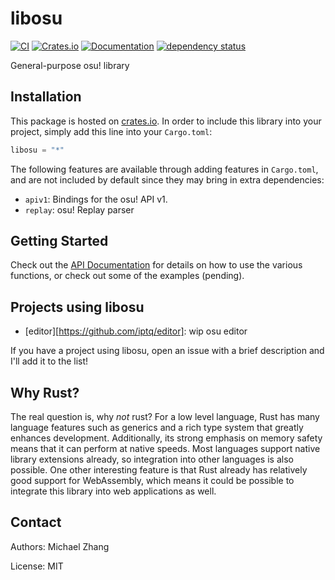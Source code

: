 libosu
======

[![CI](https://travis-ci.org/iptq/libosu.svg?branch=master)](https://travis-ci.org/iptq/libosu)
[![Crates.io](https://img.shields.io/crates/d/libosu.svg)][1]
[![Documentation](https://docs.rs/libosu/badge.svg)][2]
[![dependency status](https://deps.rs/repo/github/iptq/libosu/status.svg)][3]

General-purpose osu! library

Installation
------------

This package is hosted on [crates.io][1]. In order to include this library into
your project, simply add this line into your `Cargo.toml`:

```rust
libosu = "*"
```

The following features are available through adding features in `Cargo.toml`,
and are not included by default since they may bring in extra dependencies:

- `apiv1`: Bindings for the osu! API v1.
- `replay`: osu! Replay parser

Getting Started
---------------

Check out the [API Documentation][2] for details on how to use the various
functions, or check out some of the examples (pending).

Projects using libosu
---------------------

- [editor][https://github.com/iptq/editor]: wip osu editor

If you have a project using libosu, open an issue with a brief description and
I'll add it to the list!

Why Rust?
---------

The real question is, why _not_ rust? For a low level language, Rust has many
language features such as generics and a rich type system that greatly enhances
development. Additionally, its strong emphasis on memory safety means that it
can perform at native speeds. Most languages support native library extensions
already, so integration into other languages is also possible. One other
interesting feature is that Rust already has relatively good support for
WebAssembly, which means it could be possible to integrate this library into
web applications as well.

Contact
-------

Authors: Michael Zhang

License: MIT

[1]: https://crates.io/crates/libosu
[2]: https://docs.rs/libosu
[3]: https://deps.rs/repo/github/iptq/libosu
